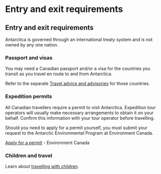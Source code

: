 # Entry and exit requirements

## Entry and exit requirements

Antarctica is governed through an international treaty system and is not owned by any one nation.

### Passport and visas

You may need a Canadian passport and/or a visa for the countries you transit as you travel en route to and from Antarctica.

Refer to the separate [Travel advice and advisories](https://travel.gc.ca/travelling/advisories) for those countries.

### Expedition permits

All Canadian travellers require a permit to visit Antarctica. Expedition tour operators will usually make necessary arrangements to obtain it on your behalf. Confirm this information with your tour operator before travelling.

Should you need to apply for a permit yourself, you must submit your request to the Antarctic Environmental Program at Environment Canada.

[Apply for a permit](https://www.canada.ca/en/environment-climate-change/services/disposal-at-sea/antarctic-environmental-protection-act/permits.html) - Environment Canada

### Children and travel

Learn about [travelling with children](http://travel.gc.ca/travelling/children).